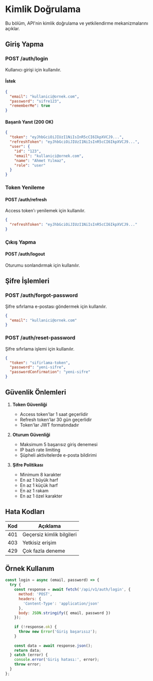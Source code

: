# Kimlik Doğrulama

Bu bölüm, API'nin kimlik doğrulama ve yetkilendirme mekanizmalarını açıklar.

## Giriş Yapma

### POST /auth/login

Kullanıcı girişi için kullanılır.

#### İstek

```json
{
  "email": "kullanici@ornek.com",
  "password": "sifre123",
  "rememberMe": true
}
```

#### Başarılı Yanıt (200 OK)

```json
{
  "token": "eyJhbGciOiJIUzI1NiIsInR5cCI6IkpXVCJ9...",
  "refreshToken": "eyJhbGciOiJIUzI1NiIsInR5cCI6IkpXVCJ9...",
  "user": {
    "id": "123",
    "email": "kullanici@ornek.com",
    "name": "Ahmet Yılmaz",
    "role": "user"
  }
}
```

### Token Yenileme

#### POST /auth/refresh

Access token'ı yenilemek için kullanılır.

```json
{
  "refreshToken": "eyJhbGciOiJIUzI1NiIsInR5cCI6IkpXVCJ9..."
}
```

### Çıkış Yapma

#### POST /auth/logout

Oturumu sonlandırmak için kullanılır.

## Şifre İşlemleri

### POST /auth/forgot-password

Şifre sıfırlama e-postası göndermek için kullanılır.

```json
{
  "email": "kullanici@ornek.com"
}
```

### POST /auth/reset-password

Şifre sıfırlama işlemi için kullanılır.

```json
{
  "token": "sifirlama-token",
  "password": "yeni-sifre",
  "passwordConfirmation": "yeni-sifre"
}
```

## Güvenlik Önlemleri

1. **Token Güvenliği**
   - Access token'lar 1 saat geçerlidir
   - Refresh token'lar 30 gün geçerlidir
   - Token'lar JWT formatındadır

2. **Oturum Güvenliği**
   - Maksimum 5 başarısız giriş denemesi
   - IP bazlı rate limiting
   - Şüpheli aktivitelerde e-posta bildirimi

3. **Şifre Politikası**
   - Minimum 8 karakter
   - En az 1 büyük harf
   - En az 1 küçük harf
   - En az 1 rakam
   - En az 1 özel karakter

## Hata Kodları

| Kod | Açıklama |
|-----|-----------|
| 401 | Geçersiz kimlik bilgileri |
| 403 | Yetkisiz erişim |
| 429 | Çok fazla deneme |

## Örnek Kullanım

```javascript
const login = async (email, password) => {
  try {
    const response = await fetch('/api/v1/auth/login', {
      method: 'POST',
      headers: {
        'Content-Type': 'application/json'
      },
      body: JSON.stringify({ email, password })
    });
    
    if (!response.ok) {
      throw new Error('Giriş başarısız');
    }
    
    const data = await response.json();
    return data;
  } catch (error) {
    console.error('Giriş hatası:', error);
    throw error;
  }
};
``` 